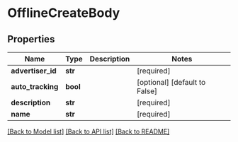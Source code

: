 # OfflineCreateBody

## Properties
Name | Type | Description | Notes
------------ | ------------- | ------------- | -------------
**advertiser_id** | **str** |  | [required] 
**auto_tracking** | **bool** |  | [optional] [default to False]
**description** | **str** |  | [required] 
**name** | **str** |  | [required] 

[[Back to Model list]](../README.md#documentation-for-models) [[Back to API list]](../README.md#documentation-for-api-endpoints) [[Back to README]](../README.md)

